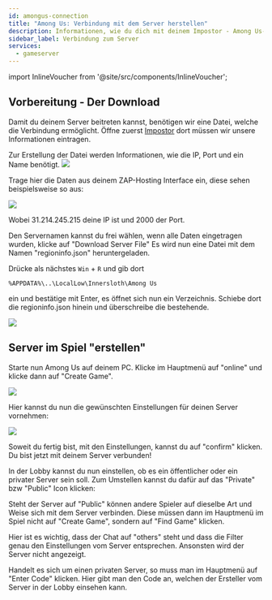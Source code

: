 ```yaml
---
id: amongus-connection
title: "Among Us: Verbindung mit dem Server herstellen"
description: Informationen, wie du dich mit deinem Impostor - Among Us-Server verbinden kannst - ZAP-Hosting.com Dokumentation
sidebar_label: Verbindung zum Server
services:
  - gameserver
---
```


import InlineVoucher from '@site/src/components/InlineVoucher';

<InlineVoucher />

## Vorbereitung - Der Download

Damit du deinem Server beitreten kannst, benötigen wir eine Datei, welche die Verbindung ermöglicht.
Öffne zuerst [Impostor](https://impostor.github.io/Impostor/) dort müssen wir unsere Informationen eintragen.

Zur Erstellung der Datei werden Informationen, wie die IP, Port und ein Name benötigt.
![](https://screensaver01.zap-hosting.com/index.php/s/TZ9kGQ5siZFdK7m/preview)

Trage hier die Daten aus deinem ZAP-Hosting Interface ein, diese sehen beispielsweise so aus:

![](https://screensaver01.zap-hosting.com/index.php/s/bjsQPAAgcxn69i4/preview)

Wobei 31.214.245.215 deine IP ist und 2000 der Port.

Den Servernamen kannst du frei wählen, wenn alle Daten eingetragen wurden, klicke auf "Download Server File"
Es wird nun eine Datei mit dem Namen "regioninfo.json" heruntergeladen.

Drücke als nächstes `Win` + `R` und gib dort 

```
%APPDATA%\..\LocalLow\Innersloth\Among Us
```

ein und bestätige mit Enter, es öffnet sich nun ein Verzeichnis. Schiebe dort die regioninfo.json hinein und überschreibe die bestehende.

![](https://screensaver01.zap-hosting.com/index.php/s/WNYGtDiTir2BPpp/preview)

## Server im Spiel "erstellen"

Starte nun Among Us auf deinem PC.
Klicke im Hauptmenü auf "online" und klicke dann auf "Create Game".

![](https://screensaver01.zap-hosting.com/index.php/s/ozYwBXs7ASLnwD4/preview)

Hier kannst du nun die gewünschten Einstellungen für deinen Server vornehmen:

![](https://screensaver01.zap-hosting.com/index.php/s/xFndGg5wpQMfLTM/preview)

Soweit du fertig bist, mit den Einstellungen, kannst du auf "confirm" klicken.
Du bist jetzt mit deinem Server verbunden!

In der Lobby kannst du nun einstellen, ob es ein öffentlicher oder ein privater Server sein soll. Zum Umstellen kannst du dafür auf das "Private" bzw "Public" Icon klicken:

Steht der Server auf "Public" können andere Spieler auf dieselbe Art und Weise sich mit dem Server verbinden. Diese müssen dann im Hauptmenü im Spiel nicht auf "Create Game", sondern auf "Find Game" klicken.

Hier ist es wichtig, dass der Chat auf "others" steht und dass die Filter genau den Einstellungen vom Server entsprechen. Ansonsten wird der Server nicht angezeigt.

Handelt es sich um einen privaten Server, so muss man im Hauptmenü auf "Enter Code" klicken. Hier gibt man den Code an, welchen der Ersteller vom Server in der Lobby einsehen kann.